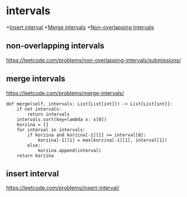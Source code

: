 # intervals
+[Insert interval](#insert-interval)
+[Merge intervals](#merge-intervals)
+[Non-overlapping Intervals](#non-overlapping-intervals)

## non-overlapping intervals

https://leetcode.com/problems/non-overlapping-intervals/submissions/

## merge intervals

https://leetcode.com/problems/merge-intervals/


    def merge(self, intervals: List[List[int]]) -> List[List[int]]:
        if not intervals:
            return intervals
        intervals.sort(key=lambda x: x[0])
        korzina = []
        for interval in intervals:
            if korzina and korzina[-1][1] >= interval[0]:
                korzina[-1][1] = max(korzina[-1][1], interval[1])
            else:
                korzina.append(interval)
        return korzina

## insert interval

https://leetcode.com/problems/insert-interval/
